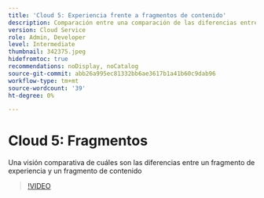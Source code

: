```yaml
---
title: 'Cloud 5: Experiencia frente a fragmentos de contenido'
description: Comparación entre una comparación de las diferencias entre un fragmento de experiencia y un fragmento de contenido
version: Cloud Service
role: Admin, Developer
level: Intermediate
thumbnail: 342375.jpeg
hidefromtoc: true
recommendations: noDisplay, noCatalog
source-git-commit: abb26a995ec81332bb6ae3617b1a41b60c9dab96
workflow-type: tm+mt
source-wordcount: '39'
ht-degree: 0%

---
```


# Cloud 5: Fragmentos

Una visión comparativa de cuáles son las diferencias entre un fragmento de experiencia y un fragmento de contenido

>[!VIDEO](https://video.tv.adobe.com/v/342375)
